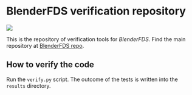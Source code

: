 # BlenderFDS verification repository

![](https://github.com/firetools/blenderfds/wiki/p/web/logo.png)

This is the repository of verification tools for *BlenderFDS*.
Find the main repository at [BlenderFDS repo](https://github.com/firetools/blenderfds).

## How to verify the code

Run the `verify.py` script. The outcome of the tests is written into the `results` directory.
